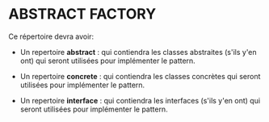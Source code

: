 # ABSTRACT FACTORY

Ce répertoire devra avoir:

*   Un repertoire <strong>abstract</strong> : qui contiendra les classes abstraites (s'ils y'en ont) qui seront utilisées pour implémenter le pattern.

*   Un repertoire <strong>concrete</strong> : qui contiendra les classes concrètes qui seront utilisées pour implémenter le pattern.

*   Un repertoire <strong>interface</strong> : qui contiendra les interfaces (s'ils y'en ont) qui seront utilisées pour implémenter le pattern.
